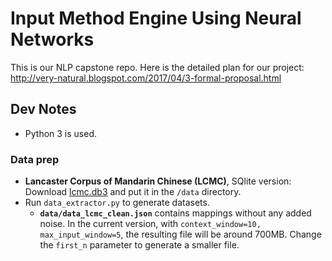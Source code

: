 # Input Method Engine Using Neural Networks
This is our NLP capstone repo. Here is the detailed plan for our project:
http://very-natural.blogspot.com/2017/04/3-formal-proposal.html

## Dev Notes
* Python 3 is used.

### Data prep
* **Lancaster Corpus of Mandarin Chinese (LCMC)**, SQlite version:  Download [lcmc.db3](https://www.google.com/url?q=https://drive.google.com/open?id%3D0B6AoAA-0CimLTXMzRzNsdzltWVE&sa=D&ust=1492071674907000&usg=AFQjCNEVmzMXIkyobfENysdBt-02JAiUDw) and put it in the `/data` directory.
* Run `data_extractor.py` to generate datasets.
    * **`data/data_lcmc_clean.json`** contains mappings without any added noise. In the current version, with `context_window=10, max_input_window=5`, the resulting file will be around 700MB. Change the `first_n` parameter to generate a smaller file.